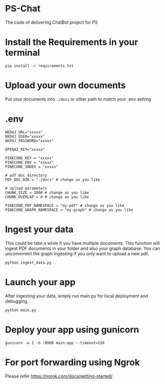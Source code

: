 # PS-Chat
The code of delivering ChatBot project for PS

# Install the Requirements in your terminal

```
pip install -r requirements.txt

```


# Upload your own documents
Put your documents into ``` ./docs ```  or other path to match your .env setting


# .env
```
NEO4J_URL="xxxxx"
NEO4J_USER="xxxxx"
NEO4J_PASSWORD="xxxxx"

OPENAI_KEY="xxxxx"

PINECONE_KEY = "xxxxx"
PINECONE_ENV = "xxxxx"
PINECONE_INDEX = "xxxxx"

# pdf doc directory
PDF_DOC_DIR = "./docs" # change as you like

# upload parameters
CHUNK_SIZE = 1000 # change as you like
CHUNK_OVERLAP = 0 # change as you like

PINECONE_PDF_NAMESPACE = "my-pdf" # change as you like
PINECONE_GRAPH_NAMESPACE = "my-graph" # change as you like

```


# Ingest your data
This could be take a while if you have multiple documents. This function will ingest PDF documents in your folder and also your graph database.
You can uncommnent the graph ingesting if you only want to upload a new pdf.

```
python ingest_data.py
```


# Launch your app
After ingesting your data, simply run main.py for local deployment and debugging.

```
python main.py
```

# Deploy your app using gunicorn

```
gunicorn -w 2 -b :8000 main:app --timeout=120
```

# For port forwarding using Ngrok
Please refer https://ngrok.com/docs/getting-started/